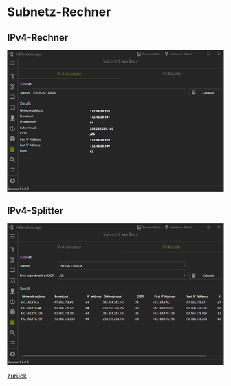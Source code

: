 # Subnetz-Rechner

## IPv4-Rechner

![SubnetCalculator_IPv4Calculator](../../_images/SubnetCalculator_IPv4Calculator.png)

## IPv4-Splitter

![SubnetCalculator_IPv4Splitter](../../_images/SubnetCalculator_IPv4Splitter.png)

[zurück](../README.md)